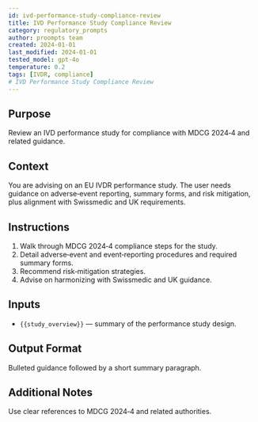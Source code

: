 ```yaml
---
id: ivd-performance-study-compliance-review
title: IVD Performance Study Compliance Review
category: regulatory_prompts
author: proompts team
created: 2024-01-01
last_modified: 2024-01-01
tested_model: gpt-4o
temperature: 0.2
tags: [IVDR, compliance]
# IVD Performance Study Compliance Review
---
```


## Purpose

Review an IVD performance study for compliance with MDCG 2024‑4 and related guidance.

## Context

You are advising on an EU IVDR performance study. The user needs guidance on adverse‑event reporting, summary forms, and risk mitigation, plus alignment with Swissmedic and UK requirements.

## Instructions

1. Walk through MDCG 2024‑4 compliance steps for the study.
2. Detail adverse‑event and event‑reporting procedures and required summary forms.
3. Recommend risk‑mitigation strategies.
4. Advise on harmonizing with Swissmedic and UK guidance.

## Inputs

- `{{study_overview}}` — summary of the performance study design.

## Output Format

Bulleted guidance followed by a short summary paragraph.

## Additional Notes

Use clear references to MDCG 2024‑4 and related authorities.

